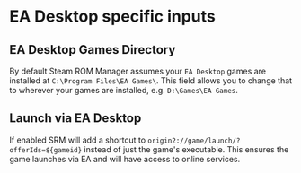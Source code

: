 # EA Desktop specific inputs

## EA Desktop Games Directory
By default Steam ROM Manager assumes your `EA Desktop` games are installed at `C:\Program Files\EA Games\`. This field allows you to change that to wherever your games are installed, e.g. `D:\Games\EA Games`.

## Launch via EA Desktop
If enabled SRM will add a shortcut to `origin2://game/launch/?offerIds=${gameid}` instead of just the game's executable. This ensures the game launches via EA and will have access to online services.
